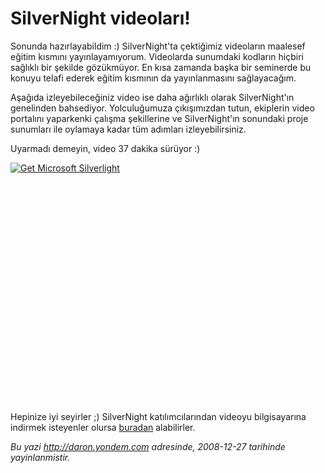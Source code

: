 # SilverNight videoları!
Sonunda hazırlayabildim :) SilverNight'ta çektiğimiz videoların maalesef
eğitim kısmını yayınlayamıyorum. Videolarda sunumdaki kodların hiçbiri
sağlıklı bir şekilde gözükmüyor. En kısa zamanda başka bir seminerde bu
konuyu telafi ederek eğitim kısmının da yayınlanmasını sağlayacağım.

Aşağıda izleyebileceğiniz video ise daha ağırlıklı olarak SilverNight'ın
genelinden bahsediyor. Yolculuğumuza çıkışımızdan tutun, ekiplerin video
portalını yaparkenki çalışma şekillerine ve SilverNight'ın sonundaki
proje sunumları ile oylamaya kadar tüm adımları izleyebilirsiniz.

Uyarmadı demeyin, video 37 dakika sürüyor :)

<div style="width:512px;height:384px;">

[![Get Microsoft
Silverlight](http://go2.microsoft.com/fwlink/?LinkId=108181)](http://go2.microsoft.com/fwlink/?LinkID=124807)

</div>

Hepinize iyi seyirler ;) SilverNight katılımcılarından videoyu
bilgisayarına indirmek isteyenler olursa
[buradan](http://download.yondem.com/wmv/2008/Silvernight_Teaser.wmv)
alabilirler.



*Bu yazi http://daron.yondem.com adresinde, 2008-12-27 tarihinde yayinlanmistir.*
